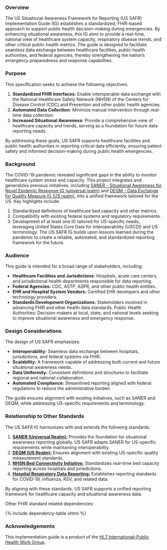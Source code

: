 ### Overview

The US Situational Awareness Framework for Reporting (US SAFR) Implementation Guide (IG) establishes a standardized, FHIR-based approach to support public health 
decision-making during emergencies. By enhancing situational awareness, this IG aims to provide a real-time, national view of healthcare system capacity, 
respiratory disease trends, and other critical public health metrics. The guide is designed to facilitate seamless data exchange between healthcare facilities, 
public health authorities, and federal agencies, thereby strengthening the nation’s emergency preparedness and response capabilities.


### Purpose ###

This specification seeks to achieve the following objectives:

1. **Standardized FHIR Interfaces:** Enable interoperable data exchange with the National Healthcare Safety Network (NHSN) of the Centers for Disease Control (CDC) and Prevention and other public health agencies.
2. **Automated Data Collection:** Minimize manual intervention through real-time data collection.
3. **Increased Situational Awareness:** Provide a comprehensive view of healthcare capacity and trends, serving as a foundation for future data reporting needs. 

By addressing these goals, US SAFR supports healthcare facilities and public health authorities in reporting critical data efficiently, ensuring patient safety and informed decision-making 
during public health emergencies. 

### Background ###
The COVID-19 pandemic revealed significant gaps in the ability to monitor healthcare system stress and capacity. This project integrates and generalizes previous initiatives, 
including [SANER - Situational Awareness for Novel Epidemic Response IG (universal realm)](https://build.fhir.org/ig/HL7/fhir-saner/index.html) and 
[DEQM - Data Exchange for Quality Measure IG (US realm)]({{site.data.fhir.ver.deqm}}/index.html), into a unified framework tailored for the US. Key highlights include:

1. Standardized definitions of healthcare bed capacity and other metrics.
2. Compatibility with existing federal systems and regulatory requirements.
3. Development of at least one IG tailored for US-specific needs, leveraging United States Core Data for Interoperability (USCDI) and US terminology. The US SAFR IG builds upon lessons 
learned during the pandemic to create a reliable, automated, and standardized reporting framework for the future.


### Audience ###
This guide is intended for a broad range of stakeholders, including:

- **Healthcare Facilities and Jurisdictions:** Hospitals, acute care centers, and jurisdictional health departments responsible for data reporting.
- **Federal Agencies:** CDC, ASTP, ASPR, and other public health entities.
- **EHR and Hospital System Vendors:** Certified EHR developers and other technology providers.
- **Standards Development Organizations:** Stakeholders involved in advancing FHIR and other health data standards.
Public Health Authorities: Decision-makers at local, state, and national levels seeking to improve situational awareness and emergency response.


### Design Considerations ###
The design of US SAFR emphasizes:

- **Interoperability:** Seamless data exchange between hospitals, jurisdictions, and federal systems via FHIR.
- **Scalability:** A framework capable of addressing both current and future situational awareness needs.
- **Data Uniformity:** Consistent definitions and structures to facilitate regional and national collaboration.
- **Automated Compliance:** Streamlined reporting aligned with federal regulations to reduce the administrative burden.

The guide ensures alignment with existing initiatives, such as SANER and DEQM, while addressing US-specific requirements and terminology.

### Relationship to Other Standards ###

The US SAFR IG harmonizes with and extends the following standards:

1. **[SANER (Universal Realm):](https://build.fhir.org/ig/HL7/fhir-saner/index.html)** Provides the foundation for situational awareness reporting globally. US SAFR adapts SANER for US-specific requirements while maintaining interoperability.
2. **[DEQM (US Realm):]({{site.data.fhir.ver.deqm}}/index.html)** Ensures alignment with existing US-specific quality measurement standards.
3. **[NHSN Bed Connectivity Initiative:](https://www.cdc.gov/nhsn/bed-capacity/index.html)** Standardizes real-time bed capacity reporting across hospitals and jurisdictions.
4. **[Hospital Respiratory Data Reporting:](https://www.cdc.gov/nhsn/psc/hospital-respiratory-reporting.html)** Establishes reporting standards for COVID-19, influenza, RSV, and related data.

By aligning with these standards, US SAFR supports a unified reporting framework for healthcare capacity and situational awareness data.

Other FHIR standard related dependencies:

{% include dependency-table.xhtml %}

### Acknowledgements ###

This implementation guide is a product of the [HL7 International–Public Health Work Group](http://www.hl7.org/Special/committees/pher/).

 




